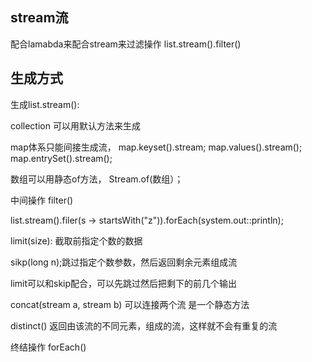 ## stream流
配合lamabda来配合stream来过滤操作 list.stream().filter()

## 生成方式
生成list.stream():

collection 可以用默认方法来生成

map体系只能间接生成流， map.keyset().stream; map.values().stream(); map.entrySet().stream();

数组可以用静态of方法， Stream.of(数组）；



中间操作 filter()

list.stream().filer(s -> startsWith("z")).forEach(system.out::println);

limit(size): 截取前指定个数的数据

sikp(long n);跳过指定个数参数，然后返回剩余元素组成流

limit可以和skip配合，可以先跳过然后把剩下的前几个输出

concat(stream a, stream b) 可以连接两个流 是一个静态方法

distinct() 返回由该流的不同元素，组成的流，这样就不会有重复的流






终结操作 forEach()


